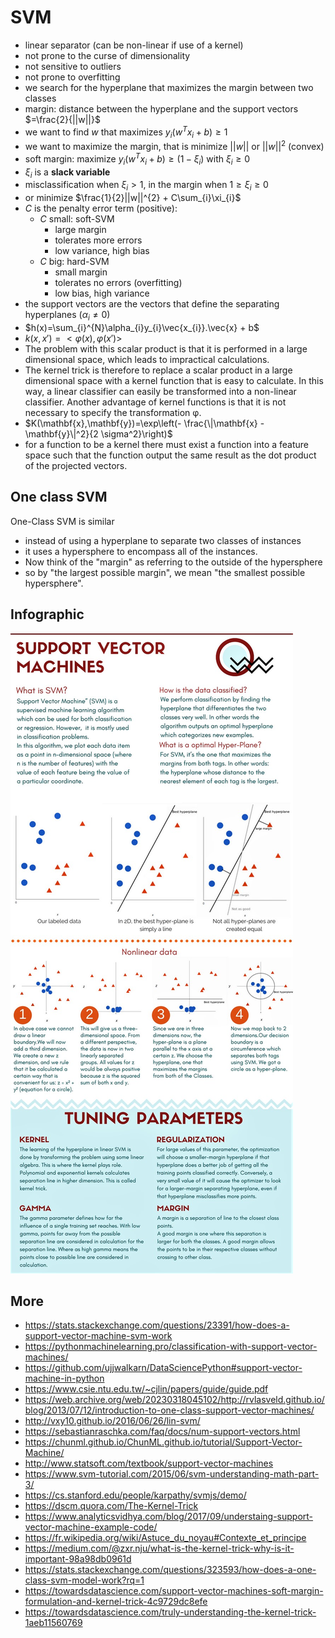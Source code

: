 # SVM

- linear separator (can be non-linear if use of a kernel)
- not prone to the curse of dimensionality
- not sensitive to outliers
- not prone to overfitting
- we search for the hyperplane that maximizes the margin between two classes
- margin: distance between the hyperplane and the support vectors $=\frac{2}{||w||}$
- we want to find $w$ that maximizes $y_{i}(w^{T}x_{i}+b)\ge 1$
- we want to maximize the margin, that is minimize $||w||$ or $||w||^{2}$ (convex)
- soft margin: maximize $y_{i}(w^{T}x_{i}+b)\ge (1-\xi_{i})$ with $\xi_{i}\ge0$
- $\xi_{i}$ is a **slack variable**
- misclassification when $\xi_{i} > 1$, in the margin when $1\ge\xi_{i}\ge0$
- or minimize $\frac{1}{2}||w||^{2} + C\sum_{i}\xi_{i}$
- $C$ is the penalty error term (positive):
  - $C$ small: soft-SVM
    - large margin
    - tolerates more errors
    - low variance, high bias
  - $C$ big: hard-SVM
    - small margin
    - tolerates no errors (overfitting)
    - low bias, high variance
- the support vectors are the vectors that define the separating hyperplanes ($\alpha_{i} \ne 0$)
- $h(x)=\sum_{i}^{N}\alpha_{i}y_{i}\vec{x_{i}}.\vec{x} + b$
- $k(x, x') = <\varphi(x) ,\varphi(x')>$
- The problem with this scalar product is that it is performed in a large dimensional space, which leads to impractical calculations.
- The kernel trick is therefore to replace a scalar product in a large dimensional space with a kernel function that is easy to calculate. In this way, a linear classifier can easily be transformed into a non-linear classifier. Another advantage of kernel functions is that it is not necessary to specify the transformation φ.
- $K(\mathbf{x},\mathbf{y})=\exp\left(- \frac{\|\mathbf{x} - \mathbf{y}\|^2}{2 \sigma^2}\right)$
- for a function to be a kernel there must exist a function into a feature space such that the function output the same result as the dot product of the projected vectors.

## One class SVM

One-Class SVM is similar

- instead of using a hyperplane to separate two classes of instances
- it uses a hypersphere to encompass all of the instances.
- Now think of the "margin" as referring to the outside of the hypersphere
- so by "the largest possible margin", we mean "the smallest possible hypersphere".

## Infographic

![](./Support%20Vector%20Machines.jpg)

## More

- <https://stats.stackexchange.com/questions/23391/how-does-a-support-vector-machine-svm-work>
- <https://pythonmachinelearning.pro/classification-with-support-vector-machines/>
- <https://github.com/ujjwalkarn/DataSciencePython#support-vector-machine-in-python>
- <https://www.csie.ntu.edu.tw/~cjlin/papers/guide/guide.pdf>
- <https://web.archive.org/web/20230318045102/http://rvlasveld.github.io/blog/2013/07/12/introduction-to-one-class-support-vector-machines/>
- <http://vxy10.github.io/2016/06/26/lin-svm/>
- <https://sebastianraschka.com/faq/docs/num-support-vectors.html>
- <https://chunml.github.io/ChunML.github.io/tutorial/Support-Vector-Machine/>
- <http://www.statsoft.com/textbook/support-vector-machines>
- <https://www.svm-tutorial.com/2015/06/svm-understanding-math-part-3/>
- <https://cs.stanford.edu/people/karpathy/svmjs/demo/>
- <https://dscm.quora.com/The-Kernel-Trick>
- <https://www.analyticsvidhya.com/blog/2017/09/understaing-support-vector-machine-example-code/>
- <https://fr.wikipedia.org/wiki/Astuce_du_noyau#Contexte_et_principe>
- <https://medium.com/@zxr.nju/what-is-the-kernel-trick-why-is-it-important-98a98db0961d>
- <https://stats.stackexchange.com/questions/323593/how-does-a-one-class-svm-model-work?rq=1>
- <https://towardsdatascience.com/support-vector-machines-soft-margin-formulation-and-kernel-trick-4c9729dc8efe>
- <https://towardsdatascience.com/truly-understanding-the-kernel-trick-1aeb11560769>
